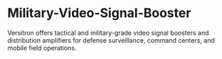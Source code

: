 # Military-Video-Signal-Booster
Versitron offers tactical and military-grade video signal boosters and distribution amplifiers for defense surveillance, command centers, and mobile field operations.
